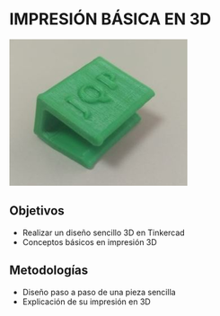 # IMPRESIÓN BÁSICA EN 3D

![](/assets/resultado.jpg)

## Objetivos

*  Realizar un diseño sencillo 3D en Tinkercad
*  Conceptos básicos en impresión 3D

## Metodologías

* Diseño paso a paso de una pieza sencilla
* Explicación de su impresión en 3D
